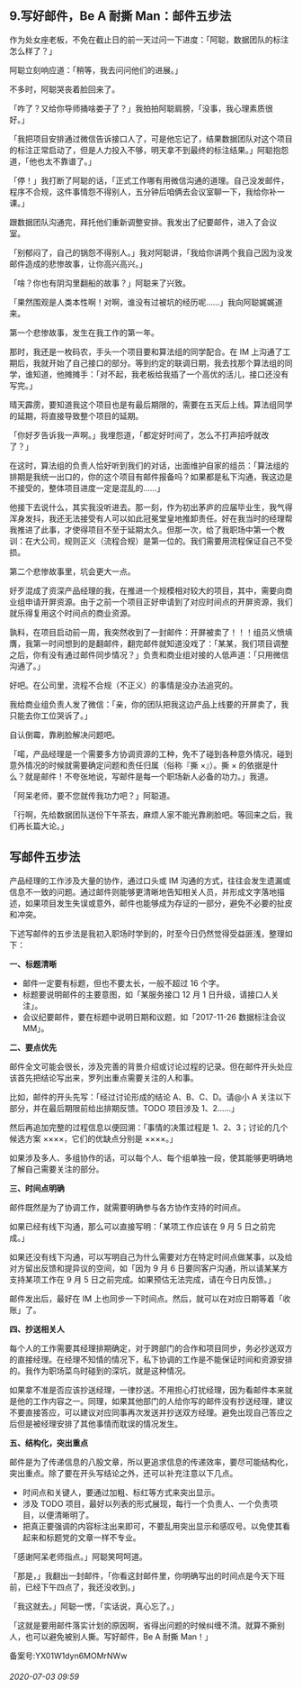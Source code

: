 ## 9.写好邮件，Be A 耐撕 Man：邮件五步法
作为处女座老板，不免在截止日的前一天过问一下进度：「阿聪，数据团队的标注怎么样了？」 


阿聪立刻响应道：「稍等，我去问问他们的进展。」 


不多时，阿聪哭丧着脸回来了。 


「咋了？又给你导师捅啥娄子了？」我拍拍阿聪肩膀，「没事，我心理素质很好。」 


「我把项目安排通过微信告诉接口人了，可是他忘记了，结果数据团队对这个项目的标注正常启动了，但是人力投入不够，明天拿不到最终的标注结果。」阿聪抱怨道，「他也太不靠谱了。」 


「停！」我打断了阿聪的话，「正式工作哪有用微信沟通的道理。自己没发邮件，程序不合规，这件事情怨不得别人，五分钟后咱俩去会议室聊一下，我给你补一课。」 


跟数据团队沟通完，拜托他们重新调整安排。我发出了纪要邮件，进入了会议室。 


「别郁闷了，自己的锅怨不得别人。」我对阿聪讲，「我给你讲两个我自己因为没发邮件造成的悲惨故事，让你高兴高兴。」 


「啥？你也有阴沟里翻船的故事？」阿聪来了兴致。 


「果然围观是人类本性啊！对啊，谁没有过被坑的经历呢……」我向阿聪娓娓道来。 


第一个悲惨故事，发生在我工作的第一年。 


那时，我还是一枚码农，手头一个项目要和算法组的同学配合。在 IM 上沟通了工期后，我就开始了自己接口的部分。等到约定的联调日期，我去找那个算法组的同学，谁知道，他摊摊手：「对不起，我老板给我插了一个高优的活儿，接口还没有写完。」 


晴天霹雳，要知道我这个项目也是有最后期限的，需要在五天后上线。算法组同学的延期，将直接导致整个项目的延期。 


「你好歹告诉我一声啊。」我埋怨道，「都定好时间了，怎么不打声招呼就改了？」 


在这时，算法组的负责人恰好听到我们的对话，出面维护自家的组员：「算法组的排期是我统一出口的，你的这个项目有邮件报备吗？如果都是私下沟通，我这边是不接受的，整体项目进度一定是混乱的……」 


他接下去说什么，其实我没听进去。那一刻，作为初出茅庐的应届毕业生，我气得浑身发抖，我还无法接受有人可以如此冠冕堂皇地推卸责任。好在我当时的经理帮我推进了此事，才使得项目不至于延期太久。但那一次，给了我职场中第一个教训：在大公司，规则正义（流程合规）是第一位的。我们需要用流程保证自己不受损。 


第二个悲惨故事里，坑会更大一点。 


好歹混成了资深产品经理的我，在推进一个规模相对较大的项目，其中，需要向商业组申请开屏资源。由于之前一个项目正好申请到了对应时间点的开屏资源，我们就乐得复用这个时间点的商业资源。 


孰料，在项目启动前一周，我突然收到了一封邮件：开屏被卖了！！！组员义愤填膺，我第一时间想到的是翻邮件，翻完邮件就知道没戏了：「某某，我们项目调整之后，你有没有通过邮件同步情况？」负责和商业组对接的人低声道：「只用微信沟通了。」 


好吧。在公司里，流程不合规（不正义）的事情是没办法追究的。 


我给商业组负责人发了微信：「亲，你的团队把我这边产品上线要的开屏卖了，我只能去你工位哭诉了。」 


自认倒霉，靠刷脸解决问题吧。 


「喏，产品经理是一个需要多方协调资源的工种，免不了碰到各种意外情况，碰到意外情况的时候就需要确定问题和责任归属（俗称『撕 ×』）。撕 × 的依据是什么？就是邮件！不夸张地说，写邮件是每一个职场新人必备的功力。」我道。 


「阿呆老师，要不您就传我功力吧？」阿聪道。 


「行啊，先给数据团队送份下午茶去，麻烦人家不能光靠刷脸吧。等回来之后，我们再长篇大论。」 


写邮件五步法
------


产品经理的工作涉及大量的协作，通过口头或 IM 沟通的方式，往往会发生遗漏或信息不一致的问题。通过邮件则能够更清晰地告知相关人员，并形成文字落地描述，如果项目发生失误或意外，邮件也能够成为存证的一部分，避免不必要的扯皮和冲突。 


下述写邮件的五步法是我初入职场时学到的，时至今日仍然觉得受益匪浅，整理如下： 


**一、标题清晰**


* 邮件一定要有标题，但也不要太长，一般不超过 16 个字。
* 标题要说明邮件的主要意图，如「某服务接口 12 月 1 日升级，请接口人关注」。
* 会议纪要邮件，要在标题中说明日期和议题，如「2017-11-26 数据标注会议 MM」。

**二、要点优先**


邮件全文可能会很长，涉及完善的背景介绍或讨论过程的记录。但在邮件开头处应该首先把结论写出来，罗列出重点需要关注的人和事。 


比如，邮件的开头先写：「经过讨论形成的结论 A、B、C、D。请@小 A 关注以下部分，并在最后期限前给出排期反馈。TODO 项目涉及 1、2……」 


然后再追加完整的过程信息以便回溯：「事情的决策过程是 1、2、3；讨论的几个候选方案 ××××，它们的优缺点分别是 ××××。」 


如果涉及多人、多组协作的话，可以每个人、每个组单独一段，使其能够更明确地了解自己需要关注的部分。 


**三、时间点明确**


邮件既然是为了协调工作，就需要明确参与各方协作支持的时间点。 


如果已经有线下沟通，那么可以直接写明：「某项工作应该在 9 月 5 日之前完成。」 


如果还没有线下沟通，可以写明自己为什么需要对方在特定时间点做某事，以及给对方留出反馈和提异议的空间，如「因为 9 月 6 日要同客户沟通，所以请某某方支持某项工作在 9 月 5 日之前完成。如果预估无法完成，请在今日内反馈。」 


邮件发出后，最好在 IM 上也同步一下时间点。然后，就可以在对应日期等着「收账」了。 


**四、抄送相关人**


每个人的工作需要其经理排期确定，对于跨部门的合作和项目同步，务必抄送双方的直接经理。在经理不知情的情况下，私下协调的工作是不能保证时间和资源安排的。我作为职场菜鸟时碰到的深坑，就是这种情况。 


如果拿不准是否应该抄送经理，一律抄送。不用担心打扰经理，因为看邮件本来就是他的工作内容之一。同理，如果其他部门的人给你写的邮件没有抄送经理，建议不要直接答应，可以建议对应同事再次发送并抄送双方经理。避免出现自己答应之后但是被经理安排了其他事情而耽误的情况发生。 


**五、结构化，突出重点**


邮件是为了传递信息的八股文章，所以更追求信息的传递效率，要尽可能结构化，突出重点。除了要在开头写结论之外，还可以补充注意以下几点。 


* 时间点和关键人，要通过加粗、标红等方式来突出显示。
* 涉及 TODO 项目，最好以列表的形式展现，每行一个负责人、一个负责项目，以便清晰明了。
* 把真正要强调的内容标注出来即可，不要乱用突出显示和感叹号。以免使其看起来和标题党的文章一样不专业。

「感谢阿呆老师指点。」阿聪笑呵呵道。 


「那是，」我翻出一封邮件，「你看这封邮件里，你明确写出的时间点是今天下班前，已经下午四点了，我还没收到。」 


「我这就去。」阿聪一愣，「实话说，真心忘了。」 


「这就是要用邮件落实计划的原因啊，省得出问题的时候纠缠不清。就算不撕别人，也可以避免被别人撕。写好邮件，Be A 耐撕 Man！」 


备案号:YX01W1dyn6MOMrNWw


###### 2020-07-03 09:59
